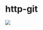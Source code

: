 # http-git

<a href="https://asciinema.org/a/532969" target="_blank"><img src="https://asciinema.org/a/532969.svg" /></a>
